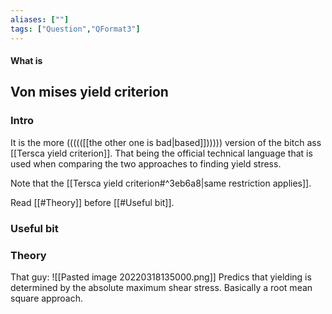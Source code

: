 ```yaml
---
aliases: [""]
tags: ["Question","QFormat3"]
---
```


#### What is
## Von mises yield criterion
### Intro
It is the more ((((([[the other one is bad|based]]))))) version of the bitch ass [[Tersca yield criterion]]. That being the official technical language that is used when comparing the two approaches to finding yield stress.

Note that the [[Tersca yield criterion#^3eb6a8|same restriction applies]].

Read [[#Theory]] before [[#Useful bit]].
### Useful bit



### Theory
That guy:
![[Pasted image 20220318135000.png]]
Predics that yielding is determined by the absolute maximum shear stress. Basically a root mean square approach.